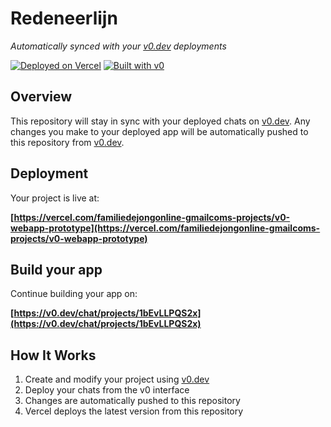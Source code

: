 # Redeneerlijn

*Automatically synced with your [v0.dev](https://v0.dev) deployments*

[![Deployed on Vercel](https://img.shields.io/badge/Deployed%20on-Vercel-black?style=for-the-badge&logo=vercel)](https://vercel.com/familiedejongonline-gmailcoms-projects/v0-webapp-prototype)
[![Built with v0](https://img.shields.io/badge/Built%20with-v0.dev-black?style=for-the-badge)](https://v0.dev/chat/projects/1bEvLLPQS2x)

## Overview

This repository will stay in sync with your deployed chats on [v0.dev](https://v0.dev).
Any changes you make to your deployed app will be automatically pushed to this repository from [v0.dev](https://v0.dev).

## Deployment

Your project is live at:

**[https://vercel.com/familiedejongonline-gmailcoms-projects/v0-webapp-prototype](https://vercel.com/familiedejongonline-gmailcoms-projects/v0-webapp-prototype)**

## Build your app

Continue building your app on:

**[https://v0.dev/chat/projects/1bEvLLPQS2x](https://v0.dev/chat/projects/1bEvLLPQS2x)**

## How It Works

1. Create and modify your project using [v0.dev](https://v0.dev)
2. Deploy your chats from the v0 interface
3. Changes are automatically pushed to this repository
4. Vercel deploys the latest version from this repository